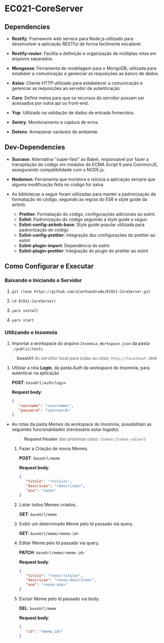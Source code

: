 # EC021-CoreServer

## Dependencies

- **Restify**: Framework web service para Node.js utilizado para desenvolver a aplicação RESTful de forma facilmente escalável.

- **Restify-router**: Facilita a definição e organização de múltiplas rotas em arquivos separados.

- **Mongoose**: Ferramenta de modelagem para o MongoDB, utilizada para estabeler a comunicação e gerenciar as requisições ao banco de dados.

- **Axios**: Cliente HTTP utilizado para estabelecer a comunicação e gerenciar as requisições ao servidor de autenticação.

- **Cors**: Define meios para que os recursos do servidor possam ser acessados por outra api ou front-end.

- **Yup**: Utilizado na validação de dados de entrada fornecidos.

- **Sentry**: Monitoramento e captura de erros.

- **Dotenv**: Armazenar variáveis de ambiente.


## Dev-Dependencies

- **Sucrase**: Alternativa "super-fast" ao Babel, responsável por fazer a transpilação do código em módulos do ECMA Script 6 para CommonJS, assegurando compatibilidade com o NODE.js.

- **Nodemon**: Ferramenta que monitora e reinicia a aplicação sempre que alguma modificação feita no código for salva.

- As bibliotecas a seguir foram utilizadas para manter a padronização da formatação do código, seguindo as regras do ES6 e style guide da airbnb.
    - **Prettier**: Formatação do código, configurações adicionais ao eslint.
    - **Eslint**: Padronização do código seguindo a style guide a seguir.
    - **Eslint-config-airbnb-base**: Style guide popular utilizada para padronização do código
    - **Eslint-config-prettier**: Integração das configurações do prettier ao eslint
    - **Eslint-plugin-import**: Dependência do eslint
    - **Eslint-plugin-prettier**: Integração do plugin do prettier ao eslint

## Como Configurar e Executar

### Baixando e Iniciando o Servidor
1. `git clone https://github.com/alanfoandrade/EC021-CoreServer.git`

1. `cd EC021-CoreServer/`

1. `yarn install`

1. `yarn start`

### Utilizando o Insomnia

1. Importar a workspace do arquivo `Insomnia_Workspace.json` da pasta `./public/tests`
  
  > **baseUrl** do servidor local para todas as rotas: `http://localhost:3000`
   
1. Utilizar a rota **Login**, da pasta *Auth* da workspace do Insomnia, para autenticar na aplicação

    **POST**: `baseUrl/auth/login`
    
    **Request body**:
    ```json
    {
       "username": "<username>",
       "password": "<password>"
    }
    ```


- As rotas da pasta *Memes* da workspace do Insomnia, possibilitam as seguintes funcionalidades (necessário estar logado):

  > **Request Header** das próximas rotas: `{token:{token_value}}`
  
  1. Fazer a Criação de novos Memes.

      **POST**: `baseUrl/meme`

      **Request body**:
      ```json
      {
         "titulo": "<titulo>",
         "descricao": "<descricao>",
         "ano": "<ano>"
      }
      ```

  1. Listar todos Memes criados.

      **GET**: `baseUrl/meme`
  1. Exibir um determinado Meme pelo Id passado via query.

      **GET**: `baseUrl/meme/<meme-id>`
  1. Editar Meme pelo Id passado via query.
  
      **PATCH**: `baseUrl/meme/<meme-id>`

      **Request body**:
      ```json
      {
         "titulo": "<novo-titulo>",
         "descricao": "<nova-descricao>",
         "ano": "<novo-ano>"
      }
      ```
  1. Excluir Meme pelo Id passado via body.
  
      **DEL**: `baseUrl/meme`

      **Request body**:
      ```json
      {
         "id": "<meme_id>"
      }
      ```

